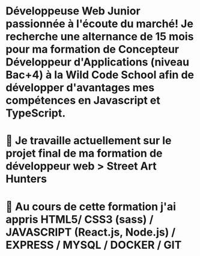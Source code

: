 # Développeuse Web Junior passionnée à l'écoute du marché! Je recherche une alternance de 15 mois pour ma formation de Concepteur Développeur d'Applications (niveau Bac+4) à la Wild Code School afin de développer d'avantages mes compétences en Javascript et TypeScript.
# 🔭 Je travaille actuellement sur le projet final de ma formation de développeur web > Street Art Hunters
# 🌱 Au cours de cette formation j'ai appris HTML5/ CSS3 (sass) / JAVASCRIPT (React.js, Node.js) / EXPRESS / MYSQL / DOCKER / GIT 


<!--
**LeslieCore34/LeslieCore34** is a ✨ _special_ ✨ repository because its `README.md` (this file) appears on your GitHub profile.

Here are some ideas to get you started:


- 🌱 I’m currently learning ...
- 👯 I’m looking to collaborate on ...
- 🤔 I’m looking for help with ...
- 💬 Ask me about ...
- 📫 How to reach me: ...
- 😄 Pronouns: ...
- ⚡ Fun fact: ...
-->
